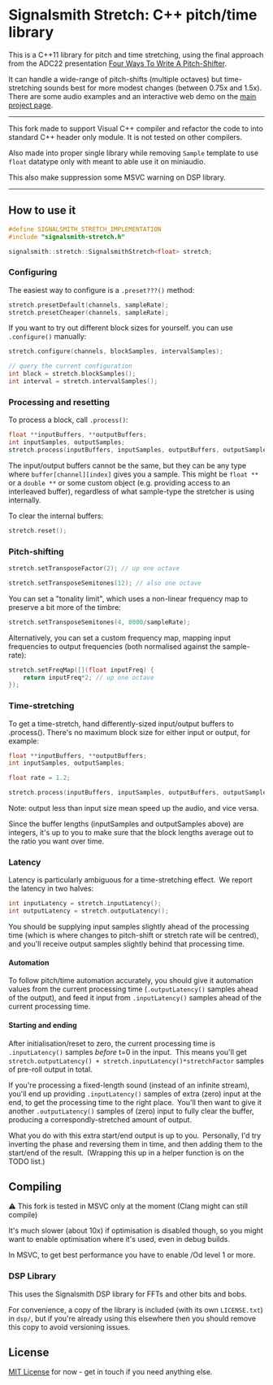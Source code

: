 # Signalsmith Stretch: C++ pitch/time library

This is a C++11 library for pitch and time stretching, using the final approach from the ADC22 presentation [Four Ways To Write A Pitch-Shifter](https://www.youtube.com/watch?v=fJUmmcGKZMI).

It can handle a wide-range of pitch-shifts (multiple octaves) but time-stretching sounds best for more modest changes (between 0.75x and 1.5x).  There are some audio examples and an interactive web demo on the [main project page](https://signalsmith-audio.co.uk/code/stretch/).

----------

This fork made to support Visual C++ compiler and refactor the code to into standard C++ header only module. It is not tested on other compilers.

Also made into proper single library while removing `Sample` template to use `float` datatype only with meant to able use it on miniaudio.

This also make suppression some MSVC warning on DSP library.

----------

## How to use it

```cpp
#define SIGNALSMITH_STRETCH_IMPLEMENTATION
#include "signalsmith-stretch.h"

signalsmith::stretch::SignalsmithStretch<float> stretch;
```

### Configuring

The easiest way to configure is a `.preset???()` method:

```cpp
stretch.presetDefault(channels, sampleRate);
stretch.presetCheaper(channels, sampleRate);
```

If you want to try out different block sizes for yourself. you can use `.configure()` manually:

```cpp
stretch.configure(channels, blockSamples, intervalSamples);

// query the current configuration
int block = stretch.blockSamples();
int interval = stretch.intervalSamples();
```

### Processing and resetting

To process a block, call `.process()`:

```cpp
float **inputBuffers, **outputBuffers;
int inputSamples, outputSamples;
stretch.process(inputBuffers, inputSamples, outputBuffers, outputSamples);
```

The input/output buffers cannot be the same, but they can be any type where `buffer[channel][index]` gives you a sample.  This might be `float **` or a `double **` or some custom object (e.g. providing access to an interleaved buffer), regardless of what sample-type the stretcher is using internally.

To clear the internal buffers:

```cpp
stretch.reset();
```

### Pitch-shifting

```cpp
stretch.setTransposeFactor(2); // up one octave

stretch.setTransposeSemitones(12); // also one octave
```

You can set a "tonality limit", which uses a non-linear frequency map to preserve a bit more of the timbre:

```cpp
stretch.setTransposeSemitones(4, 8000/sampleRate);
```

Alternatively, you can set a custom frequency map, mapping input frequencies to output frequencies (both normalised against the sample-rate): 

```cpp
stretch.setFreqMap([](float inputFreq) {
	return inputFreq*2; // up one octave
});
```

### Time-stretching

To get a time-stretch, hand differently-sized input/output buffers to .process(). There's no maximum block size for either input or output, for example:

```cpp
float **inputBuffers, **outputBuffers;
int inputSamples, outputSamples;

float rate = 1.2;

stretch.process(inputBuffers, inputSamples, outputBuffers, outputSamples * rate);
```

Note: output less than input size mean speed up the audio, and vice versa.

Since the buffer lengths (inputSamples and outputSamples above) are integers, it's up to you to make sure that the block lengths average out to the ratio you want over time.

### Latency

Latency is particularly ambiguous for a time-stretching effect. We report the latency in two halves:

```cpp
int inputLatency = stretch.inputLatency();
int outputLatency = stretch.outputLatency();
```

You should be supplying input samples slightly ahead of the processing time (which is where changes to pitch-shift or stretch rate will be centred), and you'll receive output samples slightly behind that processing time.

#### Automation

To follow pitch/time automation accurately, you should give it automation values from the current processing time (`.outputLatency()` samples ahead of the output), and feed it input from `.inputLatency()` samples ahead of the current processing time.

#### Starting and ending

After initialisation/reset to zero, the current processing time is `.inputLatency()` samples *before* t=0 in the input. This means you'll get `stretch.outputLatency() + stretch.inputLatency()*stretchFactor` samples of pre-roll output in total.

If you're processing a fixed-length sound (instead of an infinite stream), you'll end up providing `.inputLatency()` samples of extra (zero) input at the end, to get the processing time to the right place. You'll then want to give it another `.outputLatency()` samples of (zero) input to fully clear the buffer, producing a correspondly-stretched amount of output.

What you do with this extra start/end output is up to you. Personally, I'd try inverting the phase and reversing them in time, and then adding them to the start/end of the result. (Wrapping this up in a helper function is on the TODO list.)

## Compiling

⚠️ This fork is tested in MSVC only at the moment (Clang might can still compile)

It's much slower (about 10x) if optimisation is disabled though, so you might want to enable optimisation where it's used, even in debug builds.

In MSVC, to get best performance you have to enable /Od level 1 or more.

### DSP Library

This uses the Signalsmith DSP library for FFTs and other bits and bobs.

For convenience, a copy of the library is included (with its own `LICENSE.txt`) in `dsp/`, but if you're already using this elsewhere then you should remove this copy to avoid versioning issues.

## License

[MIT License](LICENSE.txt) for now - get in touch if you need anything else.
